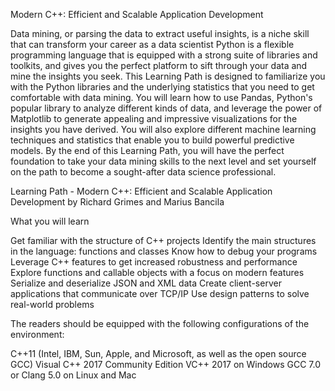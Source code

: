 Modern C++: Efficient and Scalable Application Development

Data mining, or parsing the data to extract useful insights, is a niche skill that can transform your career as a data scientist Python is a flexible programming language that is equipped with a strong suite of libraries and toolkits, and gives you the perfect platform to sift through your data and mine the insights you seek. This Learning Path is designed to familiarize you with the Python libraries and the underlying statistics that you need to get comfortable with data mining. You will learn how to use Pandas, Python's popular library to analyze different kinds of data, and leverage the power of Matplotlib to generate appealing and impressive visualizations for the insights you have derived. You will also explore different machine learning techniques and statistics that enable you to build powerful predictive models. By the end of this Learning Path, you will have the perfect foundation to take your data mining skills to the next level and set yourself on the path to become a sought-after data science professional. 

Learning Path - Modern C++: Efficient and Scalable Application Development by Richard Grimes and Marius Bancila

What you will learn

Get familiar with the structure of C++ projects
Identify the main structures in the language: functions and classes
Know how to debug your programs 
Leverage C++ features to get increased robustness and performance
Explore functions and callable objects with a focus on modern features
Serialize and deserialize JSON and XML data
Create client-server applications that communicate over TCP/IP
Use design patterns to solve real-world problems

The readers should be equipped with the following configurations of the environment:

C++11 (Intel, IBM, Sun, Apple, and Microsoft, as well as the open source GCC)
Visual C++ 2017 Community Edition
VC++ 2017 on Windows
GCC 7.0 or Clang 5.0 on Linux and Mac

